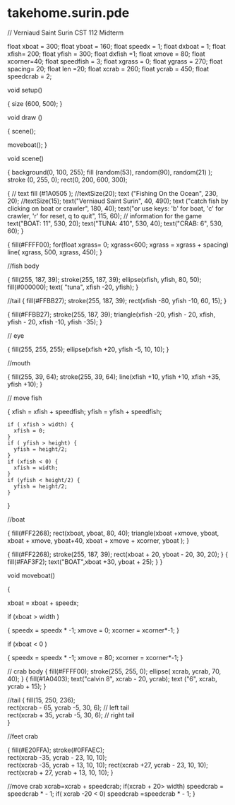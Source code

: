 # takehome.surin.pde

// Verniaud Saint Surin CST 112 Midterm

float xboat = 300;
float yboat = 160;
float speedx = 1;
float dxboat = 1;
float xfish= 200;
float yfish = 300;
float dxfish =1;
float xmove = 80;
float xcorner=40;
float speedfish = 3;
float xgrass = 0;
float ygrass = 270;
float spacing= 20;
float len =20;
float xcrab = 260;
float ycrab = 450;
float speedcrab = 2;

void setup() 

{
  size (600, 500);
}

void draw ()

{
  scene();

  moveboat();
}

void scene()

{
  background(0, 100, 255);
  fill (random(53), random(90), random(21) );
  stroke (0, 255, 0);
  rect(0, 200, 600, 300);

{
  // text
  fill (#1A0505 );
  //textSize(20);
  text ("Fishing On the Ocean", 230, 20);
  //textSize(15);
  text("Verniaud Saint Surin", 40, 490);
  text ("catch fish by clicking on boat or crawler", 180, 40);
  text("or use keys: 'b' for boat, 'c' for crawler, 'r' for reset, q to quit", 115, 60);       // information for the game
  text("BOAT: 11", 530, 20);
  text("TUNA: 410", 530, 40);
  text("CRAB: 6", 530, 60);
}

{
fill(#FFFF00);
for(float xgrass= 0; xgrass<600; xgrass = xgrass + spacing)
line( xgrass, 500, xgrass, 450);
}

  //fish body 
 
  {
  fill(255, 187, 39);
  stroke(255, 187, 39);
  ellipse(xfish, yfish, 80, 50);
  fill(#000000);
  text( "tuna", xfish -20, yfish);
  }
  
  //tail
  {
  fill(#FFBB27);
  stroke(255, 187, 39);
  rect(xfish -80, yfish -10, 60, 15);
  }
  
  {
  fill(#FFBB27);
  stroke(255, 187, 39);
  triangle(xfish -20, yfish - 20, xfish, yfish - 20, xfish -10, yfish -35);
  }
  
  // eye
  
  {
  fill(255, 255, 255);
  ellipse(xfish +20, yfish -5, 10, 10);
  }
  
  //mouth
  
  {
  fill(255, 39, 64);
  stroke(255, 39, 64);
  line(xfish +10, yfish +10, xfish +35, yfish +10);
  }
  
  // move fish

  { 
    xfish = xfish + speedfish;
    yfish = yfish + speedfish;

    if ( xfish > width) {
      xfish = 0;
    }
    if ( yfish > height) {
      yfish = height/2;
    }
    if (xfish < 0) {
      xfish = width;
    }
    if (yfish < height/2) {
      yfish = height/2;
    }
  }
  
  //boat
  
  {
  fill(#FF2268);
  rect(xboat, yboat, 80, 40);
  triangle(xboat +xmove, yboat, xboat  + xmove, yboat+40, xboat + xmove + xcorner, yboat  );
  }

{
  fill(#FF2268);
  stroke(255, 187, 39);
  rect(xboat + 20, yboat - 20, 30, 20);
}
{
  fill(#FAF3F2);
  text("BOAT",xboat +30, yboat + 25);
}
}

void moveboat()

{

  xboat = xboat + speedx;

  if (xboat > width )

  {
   speedx = speedx * -1; 
    xmove = 0;
    xcorner = xcorner*-1;
  }

  if (xboat < 0 )

  {
    speedx = speedx * -1; 
    xmove = 80;
    xcorner = xcorner*-1;
  }

  // crab body
{
  fill(#FFFF00);
  stroke(255, 255, 0);
  ellipse( xcrab, ycrab, 70, 40);
}
{
  fill(#1A0403);
  text("calvin 8", xcrab - 20, ycrab); 
  text ("6", xcrab, ycrab + 15);
}
  
  //tail
  {
  fill(15, 250, 236);                          
  rect(xcrab - 65, ycrab -5, 30, 6);    // left tail      
  rect(xcrab + 35, ycrab -5, 30, 6);   // right tail  
  }
  
  //feet crab
  
  {
  fill(#E20FFA);
  stroke(#0FFAEC);                
  rect(xcrab -35, ycrab - 23, 10, 10);               
  rect(xcrab -35, ycrab + 13, 10, 10);
  rect(xcrab +27, ycrab - 23, 10, 10);
  rect(xcrab + 27, ycrab + 13, 10, 10);
  }
  
  //move crab
  xcrab=xcrab + speedcrab;
if(xcrab + 20> width) 
speedcrab = speedcrab * - 1;
 if( xcrab -20 < 0)
 speedcrab =speedcrab * - 1;
}



